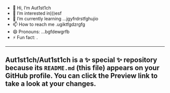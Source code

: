 - 👋 Hi, I’m Aut1st1ch 
- 👀 I’m interested in)))esf
- 🌱 I’m currently learning ...jgyfrdrstfghujio
- 📫 How to reach me .ugiktfgdzrgfg
- 😄 Pronouns: ...bgfdewgrfb
- ⚡ Fun fact: .
---
Aut1st1ch/Aut1st1ch is a ✨ special ✨ repository because its `README.md` (this file) appears on your GitHub profile.
You can click the Preview link to take a look at your changes.
---
